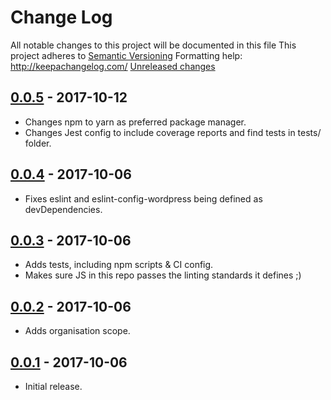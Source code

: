 # Change Log
All notable changes to this project will be documented in this file
This project adheres to [Semantic Versioning](http://semver.org/)
Formatting help: http://keepachangelog.com/
[Unreleased changes]

## [0.0.5] - 2017-10-12

- Changes npm to yarn as preferred package manager.
- Changes Jest config to include coverage reports and find tests in tests/ folder.

## [0.0.4] - 2017-10-06

- Fixes eslint and eslint-config-wordpress being defined as devDependencies.

## [0.0.3] - 2017-10-06

- Adds tests, including npm scripts & CI config.
- Makes sure JS in this repo passes the linting standards it defines ;)

## [0.0.2] - 2017-10-06

- Adds organisation scope.

## [0.0.1] - 2017-10-06

- Initial release.

[Unreleased changes]: https://github.com/ChromatixAU/eslint-config-chromatix/compare/v0.0.5...HEAD
[0.0.5]: https://github.com/ChromatixAU/eslint-config-chromatix/compare/v0.0.4...v0.0.5
[0.0.4]: https://github.com/ChromatixAU/eslint-config-chromatix/compare/v0.0.3...v0.0.4
[0.0.3]: https://github.com/ChromatixAU/eslint-config-chromatix/compare/v0.0.2...v0.0.3
[0.0.2]: https://github.com/ChromatixAU/eslint-config-chromatix/compare/v0.0.1...v0.0.2
[0.0.1]: https://github.com/ChromatixAU/eslint-config-chromatix/compare/5c229e...v0.0.1
